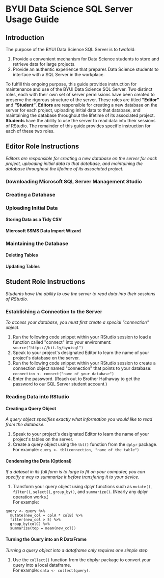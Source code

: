 # BYUI Data Science SQL Server Usage Guide

## Introduction
The purpose of the BYUI Data Science SQL Server is to twofold:
1. Provide a convenient mechanism for Data Science students to store and retrieve data for large projects.
2. Provide an authentic experience that prepares Data Science students to interface with a SQL Server in the workplace.

To fulfill this ongoing purpose, this guide provides instruction for maintenance and use of the BYUI Data Science SQL Server. Two distinct roles, each with their own set of server permissions have been created to preserve the rigorous structure of the server. These roles are titled **“Editor”** and **“Student”**. **Editors** are responsible for creating a new database on the server for each project, uploading initial data to that database, and maintaining the database throughout the lifetime of its associated project. **Students** have the ability to use the server to read data into their sessions of RStudio. The remainder of this guide provides specific instruction for each of these two roles.


## Editor Role Instructions
*Editors are responsible for creating a new database on the server for each project, uploading initial data to that database, and maintaining the database throughout the lifetime of its associated project.*

### Downloading Microsoft SQL Server Management Studio
### Creating a Database

### Uploading Initial Data
#### Storing Data as a Tidy CSV

#### Microsoft SSMS Data Import Wizard

### Maintaining the Database
#### Deleting Tables

#### Updating Tables


## Student Role Instructions
*Students have the ability to use the server to read data into their sessions of RStudio.*

### Establishing a Connection to the Server
*To access your database, you must first create a special "connection" object.*
1. Run the following code snippet within your RStudio session to load a function called "connect" into your environment: `source("https://bit.ly/byuisql")`
2. Speak to your project's designated Editor to learn the name of your project's database on the server.
3. Run the following code snippet within your RStudio session to create a connection object named "connection" that points to your database: `connection <- connect("name of your database")`
4. Enter the password. (Reach out to Brother Hathaway to get the password to our SQL Server student account.)

### Reading Data into RStudio

#### Creating a Query Object
*A query object specifies exactly what information you would like to read from the database.*
1. Speak to your project's designated Editor to learn the name of your project's tables on the server.
2. Create a query object using the `tbl()` function from the `dplyr` package.  
For example: `query <- tbl(connection, "name_of_the_table")`

#### Condensing the Data (Optional)
*If a dataset in its full form is to large to fit on your computer, you can specify a way to summarize it before transfering it to your device.*
1. Transform your query object using dplyr functions such as `mutate()`, `filter()`, `select()`, `group_by()`, and `summarize()`. (Nearly any dplyr operation works.)  
For example: 
```
query <- query %>% 
  mutate(new_col = colA * colB) %>% 
  filter(new_col > 5) %>% 
  group_by(colC) %>% 
  summarize(top = mean(new_col))
```

#### Turning the Query into an R DataFrame
*Turning a query object into a dataframe only requires one simple step*
1. Use the `collect()` function from the dbplyr package to convert your query into a local dataframe.  
For example: `data <- collect(query)`.
